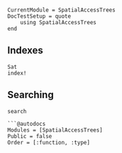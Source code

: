 ```@meta

CurrentModule = SpatialAccessTrees
DocTestSetup = quote
    using SpatialAccessTrees
end
```

## Indexes

```@docs
Sat
index!
```

## Searching

```@docs
search

```@autodocs
Modules = [SpatialAccessTrees]
Public = false
Order = [:function, :type]
```
